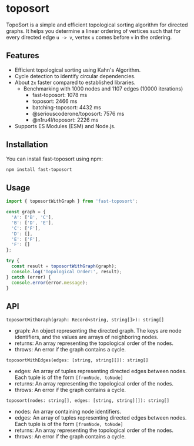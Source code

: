 # toposort

TopoSort is a simple and efficient topological sorting algorithm for directed graphs. It helps you determine a linear ordering of vertices such that for every directed edge `u -> v`, vertex `u` comes before `v` in the ordering.

## Features

- Efficient topological sorting using Kahn's Algorithm.
- Cycle detection to identify circular dependencies.
- About `2x` faster compared to established libraries.
  - Benchmarking with 1000 nodes and 1107 edges (10000 iterations)
    - fast-toposort: 1078 ms
    - toposort: 2466 ms
    - batching-toposort: 4432 ms
    - @seriouscoderone/toposort: 7576 ms
    - @n1ru4l/toposort: 2226 ms
- Supports ES Modules (ESM) and Node.js.

## Installation

You can install fast-toposort using npm:

```bash
npm install fast-toposort
```

## Usage

```ts
import { toposortWithGraph } from 'fast-toposort';

const graph = {
  'A': ['B', 'C'],
  'B': ['D', 'E'],
  'C': ['F'],
  'D': [],
  'E': ['F'],
  'F': []
};

try {
  const result = toposortWithGraph(graph);
  console.log('Topological Order:', result);
} catch (error) {
  console.error(error.message);
}
```

## API

`toposortWithGraph(graph: Record<string, string[]>): string[]`
- graph: An object representing the directed graph. The keys are node identifiers, and the values are arrays of neighboring nodes.
- returns: An array representing the topological order of the nodes.
- throws: An error if the graph contains a cycle.

`toposortWithEdges(edges: [string, string][]): string[]`
- edges: An array of tuples representing directed edges between nodes. Each tuple is of the form `[fromNode, toNode]`
- returns: An array representing the topological order of the nodes.
- throws: An error if the graph contains a cycle.

`toposort(nodes: string[], edges: [string, string][]): string[]`
- nodes: An array containing node identifiers.
- edges: An array of tuples representing directed edges between nodes. Each tuple is of the form `[fromNode, toNode]`
- returns: An array representing the topological order of the nodes.
- throws: An error if the graph contains a cycle.
